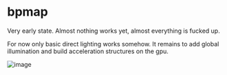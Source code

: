 # bpmap

Very early state. Almost nothing works yet, almost everything is fucked up.

For now only basic direct lighting works somehow. It remains to add global illumination and build acceleration structures on the gpu.

![image](docs/r0.png)
